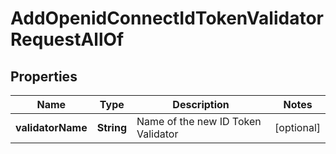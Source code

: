 

# AddOpenidConnectIdTokenValidatorRequestAllOf


## Properties

| Name | Type | Description | Notes |
|------------ | ------------- | ------------- | -------------|
|**validatorName** | **String** | Name of the new ID Token Validator |  [optional] |



